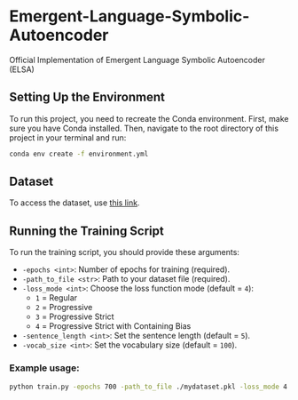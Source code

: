 # Emergent-Language-Symbolic-Autoencoder
Official Implementation of Emergent Language Symbolic Autoencoder (ELSA)


## Setting Up the Environment

To run this project, you need to recreate the Conda environment. First, make sure you have Conda installed. Then, navigate to the root directory of this project in your terminal and run:

```bash
conda env create -f environment.yml
```

## Dataset
To access the dataset, use [this link](https://drive.google.com/file/d/10m99jqJe9gJxu8rfTte3DaiFdu6XbmcQ/view?usp=sharing).

## Running the Training Script

To run the training script, you should provide these arguments:

- `-epochs <int>`: Number of epochs for training (required).
- `-path_to_file <str>`: Path to your dataset file (required).
- `-loss_mode <int>`: Choose the loss function mode (default = `4`):
  - `1` = Regular
  - `2` = Progressive
  - `3` = Progressive Strict
  - `4` = Progressive Strict with Containing Bias
- `-sentence_length <int>`: Set the sentence length (default = `5`).
- `-vocab_size <int>`: Set the vocabulary size (default = `100`).

### Example usage:
```bash
python train.py -epochs 700 -path_to_file ./mydataset.pkl -loss_mode 4 -sentence_length 5 -vocab_size 100
```
